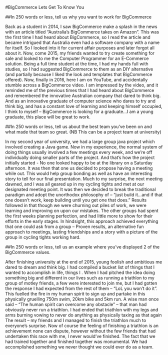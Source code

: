 #BigCommerce Lets Get To Know You

##In 250 words or less, tell us why you want to work for BigCommerce

Back as a student in 2014, I saw BigCommerce make a splash in the news with an article titled “Australia’s BigCommerce takes on Amazon”. This was the first time I had heard about BigCommerce, so I read the article and became intrigued that Australia even had a software company with a name for itself. So I looked into it for current affair purposes and later forgot all about it. Now, come 2015, my friends wanted to try create something for sale and looked to me the Computer Programmer for an E-Commerce solution. Being a full time student at the time, I had my hands full with studies, so I had suggested BigCommerce to them as an DIY alternative (and partially because I liked the look and templates that BigCommerce offered). Now, finally in 2016, here I am on YouTube, and accidentally stumble across a BigCommerce video. I am impressed by the video, and it reminded me of the previous times that I had heard about BigCommerce and remembered the innovative Australian company that dared to think big. And as an innovative graduate of computer science who dares to try and think big, and has a constant love of learning and keeping himself occupied, I think to myself – BigCommerce is looking for a graduate...I am a young graduate, this place will be great to work.

##In 250 words or less, tell us about the best team you’ve been on and what made that team so great. (NB This can be a project team at university)

In my second year of university, we had a large group java project which involved creating a Java game.  Now in my experience, the normal system of doing things usually involved a few meetings every week, and we’re off individually doing smaller parts of the project. And that’s how the project initially started - No one looked happy to be at the library on a Saturday afternoon. It was then that one us decided to propose having a meeting while out. This would help group bonding as well as have an interesting story to tell for our final presentation. Much to my surprise, the next meeting dawned, and I was all geared up in my cycling tights and met at our designated meeting point. It was then we decided to break the traditional paradigm and adopt the unorthodox philosophy of – “just build it...and if that one doesn’t work, keep building until you get one that does.” Results followed in that though we were churning out piles of work, we were learning and improving on upon our mistakes. The other groups had spent the first weeks planning perfection, and had little more to show for their efforts in the early stages. In hindsight, this approach achieved everything that one could ask from a group – Proven results, an alternative fun approach to meetings, lasting friendships and a story with a picture of the group in cycling tights working hard.

##​In 250 words or less, tell us an example where you’ve displayed 2 of the BigCommerce values.

After finishing university at the end of 2015, young foolish and ambitious me dared to dream and think big. I had compiled a bucket list of things that I wanted to accomplish in life, things I . When I had pitched the idea doing something big and different in our lives such as running a triathlon to my group of motley friends, a few were interested to join me, but I had gotten the response I had expected from the rest of them – “LoL you won’t do it”. This fuelled the fire in my human spirit to sign up and partake in this physically gruelling 750m swim, 20km bike and 5km run. A wise man once said – “The human spirit can overcome any obstacle” – that man had obviously never run a triathlon. I had ended that triathlon with my legs and arms burning vowing to never do anything as physically taxing as that again The result – my friends and I managed to finish the triathlon much to everyone’s surprise. Now of course the feeling of finishing a triathlon is an achievement none can dispute, however without the few friends that had undertaken this race with me, I never would’ve finished. The fact that we had trained together and finished together was monumental. We had accomplished something we never thought we could ever do as a team.
